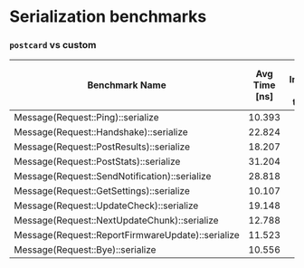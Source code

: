 # Serialization benchmarks

### `postcard` vs custom
| Benchmark Name                                   | Avg Time [ns] | Avg % Improvement (compared to `postcard`) |
|--------------------------------------------------|:-------------:|:------------------------------------------:|
| Message(Request::Ping)::serialize                |   10.393      |                55.50%                     |
| Message(Request::Handshake)::serialize           |   22.824      |                32.92%                     |
| Message(Request::PostResults)::serialize         |   18.207      |                42.01%                     |
| Message(Request::PostStats)::serialize           |   31.204      |                62.09%                     |
| Message(Request::SendNotification)::serialize    |   28.818      |                19.28%                     |
| Message(Request::GetSettings)::serialize         |   10.107      |                54.98%                     |
| Message(Request::UpdateCheck)::serialize         |   19.148      |                30.45%                     |
| Message(Request::NextUpdateChunk)::serialize     |   12.788      |                48.80%                     |
| Message(Request::ReportFirmwareUpdate)::serialize|   11.523      |                51.44%                     |
| Message(Request::Bye)::serialize                 |   10.556      |                53.40%                     |